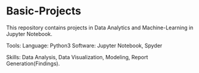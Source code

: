 # Basic-Projects
This repository contains projects in Data Analytics and Machine-Learning in Jupyter Notebook.

  Tools:
    Language: Python3
    Software: Jupyter Notebook, Spyder
 
  Skills:
    Data Analysis, Data Visualization, Modeling, Report Generation(Findings).
   

  

